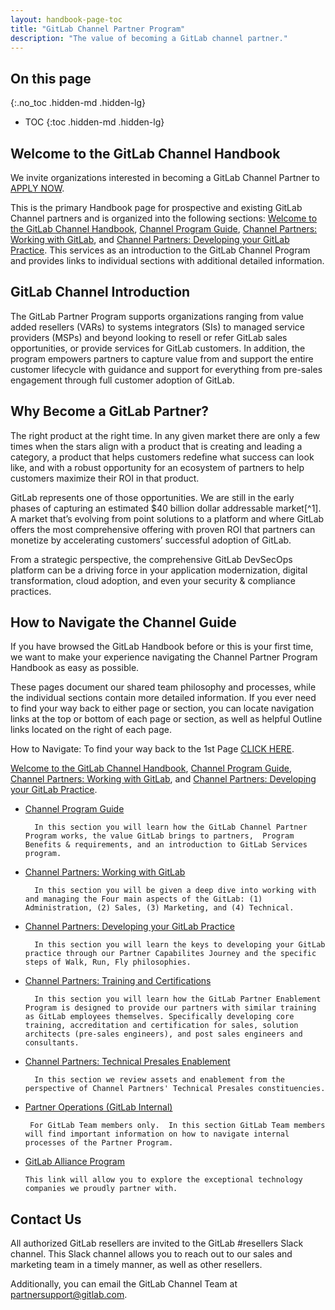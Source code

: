 ```yaml
---
layout: handbook-page-toc
title: "GitLab Channel Partner Program"
description: "The value of becoming a GitLab channel partner."
---
```

## On this page
{:.no_toc .hidden-md .hidden-lg}
- TOC
{:toc .hidden-md .hidden-lg}

## Welcome to the GitLab Channel Handbook

We invite organizations interested in becoming a GitLab Channel Partner to [APPLY NOW](https://partners.gitlab.com/English/register_email.aspx).

This is the primary Handbook page for prospective and existing GitLab Channel partners and is organized into the following sections: [Welcome to the GitLab Channel Handbook](https://about.gitlab.com/handbook/resellers/), [Channel Program Guide](https://about.gitlab.com/handbook/resellers/Channel-Program-Guide/), [Channel Partners: Working with GitLab](/handbook/resellers/channel-working-with-GitLab/), and [Channel Partners: Developing your GitLab Practice](/handbook/resellers/services/). This services as an introduction to the GitLab Channel Program and provides links to individual sections with additional detailed information.


## GitLab Channel Introduction

The GitLab Partner Program supports organizations ranging from value added resellers (VARs) to systems integrators (SIs) to managed service providers (MSPs) and beyond looking to resell or refer GitLab sales opportunities, or provide services for GitLab customers. In addition, the program empowers partners to capture value from and support the entire customer lifecycle with guidance and support for everything from pre-sales engagement through full customer adoption of GitLab.


## Why Become a GitLab Partner?

The right product at the right time. In any given market there are only a few times when the stars align with a product that is creating and leading a category, a product that helps customers redefine what success can look like, and with a robust opportunity for an ecosystem of partners to help customers maximize their ROI in that product.

GitLab represents one of those opportunities. We are still in the early phases of capturing an estimated $40 billion dollar addressable market[^1].  A market that’s evolving from point solutions to a platform and where GitLab offers the most comprehensive offering with proven ROI that partners can monetize by accelerating customers’ successful adoption of GitLab. 

From a strategic perspective, the comprehensive GitLab DevSecOps platform can be a driving force in your application modernization, digital transformation, cloud adoption, and even your security & compliance practices.


## How to Navigate the Channel Guide

If you have browsed the GitLab Handbook before or this is your first time, we want to make your experience navigating the Channel Partner Program Handbook as easy as possible. 

These pages document our shared team philosophy and processes, while the individual sections contain more detailed information. If you ever need to find your way back to either page or section, you can locate navigation links at the top or bottom of each page or section, as well as helpful Outline links located on the right of each page.  

How to Navigate: To find your way back to the 1st Page [CLICK HERE](https://about.gitlab.com/handbook/resellers/). 

[Welcome to the GitLab Channel Handbook](https://about.gitlab.com/handbook/resellers/), [Channel Program Guide](https://about.gitlab.com/handbook/resellers/Channel-Program-Guide/), [Channel Partners: Working with GitLab](/handbook/resellers/channel-working-with-GitLab/), and [Channel Partners: Developing your GitLab Practice](/handbook/resellers/services/).



* [Channel Program Guide](https://about.gitlab.com/handbook/resellers/Channel-Program-Guide/)

        In this section you will learn how the GitLab Channel Partner Program works, the value GitLab brings to partners,  Program Benefits & requirements, and an introduction to GitLab Services program.

* [Channel Partners: Working with GitLab](/handbook/resellers/channel-working-with-GitLab/)

        In this section you will be given a deep dive into working with and managing the Four main aspects of the GitLab: (1) Administration, (2) Sales, (3) Marketing, and (4) Technical.  

* [Channel Partners: Developing your GitLab Practice](/handbook/resellers/services/)

        In this section you will learn the keys to developing your GitLab practice through our Partner Capabilites Journey and the specific steps of Walk, Run, Fly philosophies. 

* [Channel Partners: Training and Certifications](/handbook/resellers/training/)

        In this section you will learn how the GitLab Partner Enablement Program is designed to provide our partners with similar training as GitLab employees themselves. Specifically developing core training, accreditation and certification for sales, solution architects (pre-sales engineers), and post sales engineers and consultants. 

* [Channel Partners: Technical Presales Enablement](https://about.gitlab.com/handbook/resellers/partner-enablement/) 

        In this section we review assets and enablement from the perspective of Channel Partners' Technical Presales constituencies.


* [Partner Operations (GitLab Internal)](https://about.gitlab.com/handbook/sales/field-operations/channel-operations/)

       For GitLab Team members only.  In this section GitLab Team members will find important information on how to navigate internal processes of the Partner Program. 
      
* [GitLab Alliance Program](https://about.gitlab.com/partners/technology-partners/)

      This link will allow you to explore the exceptional technology companies we proudly partner with.




## Contact Us
All authorized GitLab resellers are invited to the GitLab #resellers Slack channel. This Slack channel allows you to reach out to our sales and marketing team in a timely manner, as well as other resellers.

Additionally, you can email the GitLab Channel Team at partnersupport@gitlab.com. 
